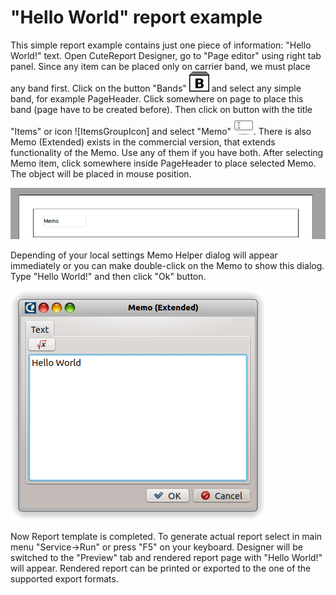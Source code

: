 "Hello World" report example
=====

This simple report example contains just one piece of information: "Hello World!" text. Open CuteReport Designer, go to "Page editor" using right tab panel. Since any item can be placed only on carrier band, we must place any band first. Click on the button "Bands" ![BandsGroupIcon] and select any simple band, for example PageHeader. Click somewhere on page to place this band (page have to be created before). Then click on button with the title "Items" or icon ![ItemsGroupIcon] and select "Memo" ![MemoIcon]. There is also Memo (Extended) exists in the commercial version, that extends functionality of the Memo. Use any of them if you have both. After selecting Memo item, click somewhere inside PageHeader to place selected Memo. The object will be placed in mouse position.

![MemoItemOnPage]

Depending of your local settings Memo Helper dialog will appear immediately or you can make double-click on the Memo to show this dialog. Type "Hello World!" and then click "Ok" button.

![MemoItemHelper1]

Now Report template is completed. To generate actual report select in main menu "Service->Run" or press "F5" on your keyboard. Designer will be switched to the "Preview" tab and rendered report page with "Hello World!" will appear. Rendered report can be printed or exported to the one of the supported export formats.

[BandsGroupIcon]:../images/group_Bands_32x32.png
[ItemGroupIcon]:../images/group_Shapes_32x32.png
[MemoIcon]:../images/memo.png
[MemoItemOnPage]:../images/memo_on_page.png
[MemoItemHelper1]:../images/memo_helper1.png
